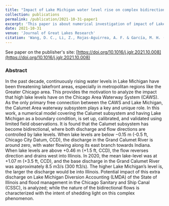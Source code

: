 ```yaml
---
title: "Impact of Lake Michigan water level rise on complex bidirectional flow in the Chicago Area Waterway System (CAWS)"
collection: publications
permalink: /publication/2021-10-31-paper1
excerpt: 'This paper is about numerical investigation of impact of Lake Michigan water level rise in the Chicago Area Waterway System (CAWS)'
date: 2021-10-31
venue: 'Journal of Great Lakes Research'
citation: 'Wang, D. C., Li, Z., Rojas-Aguirrea, A. F. & García, M. H. (2021). Impact of Lake Michigan water level rise on complex bidirectional flow in the Chicago Area Waterway System (CAWS). Journal of Great Lakes Research 47. doi: https://doi.org/10.1016/j.jglr.2021.10.008'
---
```


See paper on the publisher's site: [https://doi.org/10.1016/j.jglr.2021.10.008](https://doi.org/10.1016/j.jglr.2021.10.008)

### Abstract

In the past decade, continuously rising water levels in Lake Michigan have been threatening lakefront areas, especially in metropolitan regions like the Greater Chicago area. This provides the motivation to analyze the impact that high lake levels have on the Chicago Area Waterway System (CAWS). As the only primary free connection between the CAWS and Lake Michigan, the Calumet Area waterway subsystem plays a key and unique role. In this work, a numerical model covering the Calumet subsystem and having Lake Michigan as a boundary condition, is set up, calibrated, and validated using limited field observations. It is found that the Calumet subsystem has become bidirectional, where both discharge and flow directions are controlled by lake levels. When lake levels are below −0.15 m (-0.5 ft, Chicago City Datum, CCD), the discharge in the Grand Calumet River is around zero, with water flowing along its east branch towards Indiana. When lake levels are above +0.46 m (+1.5 ft, CCD), the flow reverses direction and drains west into Illinois. In 2020, the mean lake-level was at +1.07 m (+3.5 ft, CCD), and the base discharge in the Grand Calumet River was approximately 8.5 m3/s (300 ft3/s). The higher Lake Michigan’s level is, the larger the discharge would be into Illinois. Potential impact of this extra discharge on Lake Michigan Diversion Accounting (LMDA) of the State of Illinois and flood management in the Chicago Sanitary and Ship Canal (CSSC), is analyzed; while the nature of the bidirectional flows is characterized with the intent of shedding light on this complex phenomenon.